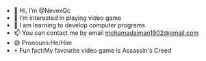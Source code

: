 - 👋 Hi, I’m @NevexQc
- 👀 I’m interested in playing video game
- 🌱 I am learning to develop computer programs
- 📫 You can contact me by email mohamadaiman1902@gmail.com
- 😄 Pronouns:He/Him
- ⚡ Fun fact:My favourite video game is Assassin's Creed

<!---
NevexQc/NevexQc is a ✨ special ✨ repository because its `README.md` (this file) appears on your GitHub profile.
You can click the Preview link to take a look at your changes.
--->

